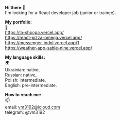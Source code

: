 **Hi there 👋**  
I'm looking for a React developer job (junior or trainee).

**My portfolio:**  
💼  
https://la-shoopa.vercel.app/  
https://react-pizza-omega.vercel.app/  
https://messenger-indol.vercel.app/1  
https://weather-app-sable-nine.vercel.app/

**My language skills:**  
🌍  
Ukrainian: native,  
Russian: native,  
Polish: intermediate,  
English: pre-intermediate. 

**How to reach me:**  
📫   
email: vm3192@icloud.com  
telegram: @vm3192

<!--
**vm3192/vm3192** is a ✨ _special_ ✨ repository because its `README.md` (this file) appears on your GitHub profile.

Here are some ideas to get you started:

- 🔭 I’m currently working on ...
- 🌱 I’m currently learning ...
- 👯 I’m looking to collaborate on ...
- 🤔 I’m looking for help with ...
- 💬 Ask me about ...
- 📫 How to reach me: ...
- 😄 Pronouns: ...
- ⚡ Fun fact: ...
-->

